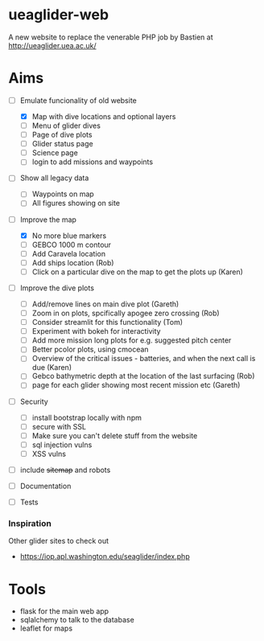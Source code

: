 # ueaglider-web

A new website to replace the venerable PHP job by Bastien at http://ueaglider.uea.ac.uk/

# Aims

- [ ] Emulate funcionality of old website
  - [x] Map with dive locations and optional layers
  - [ ] Menu of glider dives
  - [ ] Page of dive plots
  - [ ] Glider status page
  - [ ] Science page
  - [ ] login to add missions and waypoints
  
- [ ] Show all legacy data
  - [ ] Waypoints on map
  - [ ] All figures showing on site

- [ ] Improve the map
  - [x] No more blue markers
  - [ ] GEBCO 1000 m contour
  - [ ] Add Caravela location
  - [ ] Add ships location (Rob)
  - [ ] Click on a particular dive on the map to get the plots up (Karen)

- [ ] Improve the dive plots
  - [ ] Add/remove lines on main dive plot (Gareth)
  - [ ] Zoom in on plots, spcifically apogee zero crossing (Rob)
  - [ ] Consider streamlit for this functionality (Tom)
  - [ ] Experiment with bokeh for interactivity
  - [ ] Add more mission long plots for e.g. suggested pitch center
  - [ ] Better pcolor plots, using cmocean
  - [ ] Overview of the critical issues - batteries, and when the next call is due (Karen)
  - [ ] Gebco bathymetric depth at the location of the last surfacing (Rob)
  - [ ] page for each glider showing most recent mission etc (Gareth)

- [ ] Security
  - [ ] install bootstrap locally with npm
  - [ ] secure with SSL
  - [ ] Make sure you can't delete stuff from the website
  - [ ] sql injection vulns
  - [ ] XSS vulns

- [ ] include ~~sitemap~~ and robots

- [ ] Documentation

- [ ] Tests

### Inspiration

Other glider sites to check out
- https://iop.apl.washington.edu/seaglider/index.php

# Tools

- flask for the main web app
- sqlalchemy to talk to the database
- leaflet for maps
